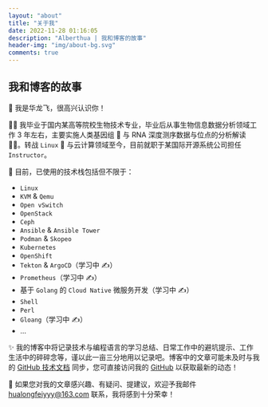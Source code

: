 ```yaml
---
layout: "about"
title: "关于我"
date: 2022-11-28 01:16:05
description: "Alberthua | 我和博客的故事"
header-img: "img/about-bg.svg"
comments: true
---
```


## 我和博客的故事

👋 我是华龙飞，很高兴认识你！

👨‍🎓 我毕业于国内某高等院校生物技术专业，毕业后从事生物信息数据分析领域工作 3 年左右，主要实施人类基因组 🧬 与 RNA 深度测序数据与位点的分析解读 👨‍💻。转战 `Linux` 🐧 与云计算领域至今，目前就职于某国际开源系统公司担任 `Instructor`。

🦄 目前，已使用的技术栈包括但不限于：
- `Linux`
- `KVM` & `Qemu`
- `Open vSwitch`
- `OpenStack`
- `Ceph`
- `Ansible` & `Ansible Tower`
- `Podman` & `Skopeo`
- `Kubernetes`
- `OpenShift`
- `Tekton` & `ArgoCD`（学习中 ✍）
- `Prometheus`（学习中 ✍）
- 基于 `Golang` 的 `Cloud Native` 微服务开发（学习中 ✍）
- `Shell`
- `Perl`
- `Gloang`（学习中 ✍）
- ...

✨ 我的博客中将记录技术与编程语言的学习总结、日常工作中的避坑提示、工作生活中的碎碎念等，谨以此一亩三分地用以记录吧。博客中的文章可能未及时与我的 [GitHub 技术文档](https://github.com/Alberthua-Perl/tech-docs) 同步，您可直接访问我的 [GitHub](https://github.com/Alberthua-Perl/) 以获取最新的动态！

🚀 如果您对我的文章感兴趣、有疑问、提建议，欢迎予我邮件 hualongfeiyyy@163.com 联系，我将感到十分荣幸！